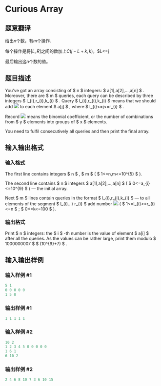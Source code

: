 # Curious Array

## 题意翻译

给出$n$个数，有$m$个操作.

每个操作是将$[L,R]$之间的数加上$C(j-L+k,k)$，$L<=j

最后输出这$n$个数的值。

## 题目描述

You've got an array consisting of $ n $ integers: $ a[1],a[2],...,a[n] $ . Moreover, there are $ m $ queries, each query can be described by three integers $ l_{i},r_{i},k_{i} $ . Query $ l_{i},r_{i},k_{i} $ means that we should add ![](https://cdn.luogu.com.cn/upload/vjudge_pic/CF407C/7483b5d05694b4cb36893b9ef3b5ea6eca980e53.png) to each element $ a[j] $ , where $ l_{i}<=j<=r_{i} $ .

Record ![](https://cdn.luogu.com.cn/upload/vjudge_pic/CF407C/e80c4b14815086b581d3057ceea9005fcac2476e.png) means the binomial coefficient, or the number of combinations from $ y $ elements into groups of $ x $ elements.

You need to fulfil consecutively all queries and then print the final array.

## 输入输出格式

### 输入格式

The first line contains integers $ n $ , $ m $ ( $ 1<=n,m<=10^{5} $ ).

The second line contains $ n $ integers $ a[1],a[2],...,a[n] $ ( $ 0<=a_{i}<=10^{9} $ ) — the initial array.

Next $ m $ lines contain queries in the format $ l_{i},r_{i},k_{i} $ — to all elements of the segment $ l_{i}...\ r_{i} $ add number ![](https://cdn.luogu.com.cn/upload/vjudge_pic/CF407C/7483b5d05694b4cb36893b9ef3b5ea6eca980e53.png) ( $ 1<=l_{i}<=r_{i}<=n $ ; $ 0<=k<=100 $ ).

### 输出格式

Print $ n $ integers: the $ i $ -th number is the value of element $ a[i] $ after all the queries. As the values can be rather large, print them modulo $ 1000000007 $ $ (10^{9}+7) $ .

## 输入输出样例

### 输入样例 #1

```cpp
5 1
0 0 0 0 0
1 5 0

```
### 输出样例 #1

```cpp
1 1 1 1 1

```
### 输入样例 #2

```cpp
10 2
1 2 3 4 5 0 0 0 0 0
1 6 1
6 10 2

```
### 输出样例 #2

```cpp
2 4 6 8 10 7 3 6 10 15

```
